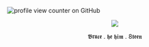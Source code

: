 ![profile view counter on GitHub](https://komarev.com/ghpvc/?username=ShootAllTheClowns)

<p align=center><img src="https://64.media.tumblr.com/b448e225a171ee76a8f21a4c55c72a0b/9104454637792bf9-66/s400x600/728977ab7e053e2af4dc81d3764edcd69823e3f0.gif](https://i.pinimg.com/originals/86/73/3d/86733d059f086204424d12f3b5658e32.gif"/>
<p align=center>𝕭𝖗𝖚𝖈𝖊  .  𝖍𝖊 𝖍𝖎𝖒  .  8𝖙𝖊𝖊𝖓


